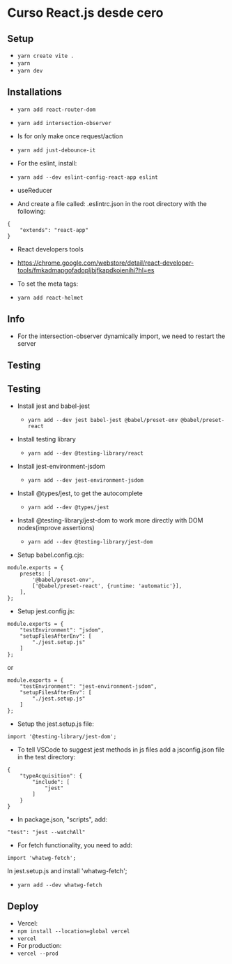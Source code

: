 # Curso React.js desde cero

## Setup
- `yarn create vite .`
- `yarn`
- `yarn dev`

## Installations
- `yarn add react-router-dom`
- `yarn add intersection-observer`

- Is for only make once request/action
- `yarn add just-debounce-it`

- For the eslint, install:
- `yarn add --dev eslint-config-react-app eslint`

- useReducer

- And create a file called: .eslintrc.json in the root directory with the following:
~~~
{
    "extends": "react-app"
}
~~~

- React developers tools
- https://chrome.google.com/webstore/detail/react-developer-tools/fmkadmapgofadopljbjfkapdkoienihi?hl=es

- To set the meta tags:
- `yarn add react-helmet`

## Info
- For the intersection-observer dynamically import, we need to restart the server

## Testing
## Testing
- Install jest and babel-jest
    - `yarn add --dev jest babel-jest @babel/preset-env @babel/preset-react`

- Install testing library
    - `yarn add --dev @testing-library/react`

- Install jest-environment-jsdom
    - `yarn add --dev jest-environment-jsdom`

- Install @types/jest, to get the autocomplete
    - `yarn add --dev @types/jest`

- Install @testing-library/jest-dom to work more directly with DOM nodes(improve assertions)
    - `yarn add --dev @testing-library/jest-dom`

- Setup babel.config.cjs:
~~~
module.exports = {
    presets: [
        '@babel/preset-env',
        ['@babel/preset-react', {runtime: 'automatic'}],
    ],
};
~~~

- Setup jest.config.js: 
~~~
module.exports = {
    "testEnvironment": "jsdom",
    "setupFilesAfterEnv": [
        "./jest.setup.js"
    ]
};
~~~
or
~~~
module.exports = {
    "testEnvironment": "jest-environment-jsdom",
    "setupFilesAfterEnv": [
        "./jest.setup.js"
    ]
};
~~~

- Setup the jest.setup.js file:
~~~
import '@testing-library/jest-dom';
~~~

- To tell VSCode to suggest jest methods in js files add a jsconfig.json file in the test directory:
~~~
{
    "typeAcquisition": {
        "include": [
            "jest"
        ]
    }
}
~~~

- In package.json, "scripts", add:
~~~
"test": "jest --watchAll"
~~~

- For fetch functionality, you need to add:
~~~
import 'whatwg-fetch';
~~~
In jest.setup.js and install 'whatwg-fetch';
- `yarn add --dev whatwg-fetch`

## Deploy
- Vercel:
- `npm install --location=global vercel`
- `vercel`
- For production:
- `vercel --prod`